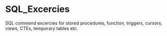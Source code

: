 # SQL_Excercies
SQL commend excercies for stored procedures, function, triggers, cursors, views, CTEs, temporary tables etc.
